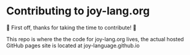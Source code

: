 # Contributing to joy-lang.org

:tada: First off, thanks for taking the time to contribute! :tada:

This repo is where the the code for joy-lang.org lives, the actual hosted GitHub pages site is located at joy-language.github.io
